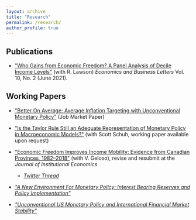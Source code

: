 ```yaml
---
layout: archive
title: "Research"
permalink: /research/
author_profile: true
---
```


## Publications 
- ["Who Gains from Economic Freedom? A Panel Analysis of Decile Income Levels"](https://reunido.uniovi.es/index.php/EBL/article/view/15513) (with R. Lawson) <i>Economics and Business Letters</i> Vol. 10, No. 2 (June 2021).

## Working Papers
- ["Better On Average: Average Inflation Targeting with Unconventional Monetary Policy"](/files/Better_On_Average_JMP.pdf) (Job Market Paper)

- ["Is the Taylor Rule Still an Adequate Representation of Monetary Policy in Macroeconomic Models?"](/files/Taylor_Rule.pdf) (with Scott Schuh, working paper available upon request)

- ["Economic Freedom Improves Income Mobility: Evidence from Canadian Provinces, 1982–2018"](https://papers.ssrn.com/sol3/papers.cfm?abstract_id=3875551) (with V. Geloso), revise and resubmit at the <i>Journal of Institutional Economics<i> 
    - [Twitter Thread](https://twitter.com/VincentGeloso/status/1409530926896402439?s=20)

- ["A New Environment For Monetary Policy: Interest Bearing Reserves and Policy Implementation"](/files/IOER.pdf)

- ["Unconventional US Monetary Policy and International Financial Market Stability"](/files/finstab.pdf)



<!-- ## Works in Progress -->



